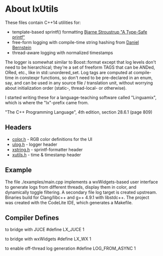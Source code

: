 About lxUtils
=============

These files contain C++14 utilities for:

* template-based sprintf() formatting [Bjarne Stroustrup "A Type-Safe printf"][1]
* free-form logging with compile-time string hashing from [Daniel Bernstein][2]
* thread-aware logging with normalized timestamps

The logger is somewhat similar to Boost::format except that log levels don't need to be hierarchical; they're a set of freeform TAGS that can be ANDed, ORed, etc., like in std::unordered_set. Log tags are computed at compile-time in constexpr functions, so don't need to be pre-declared in an enum, say, and can be used in any source file / translation unit, without worrying about initialization order (static-, thread-local- or otherwise).

I started writing these for a language-teaching software called "Linguamix", which is where the "lx"-prefix came from.

[1]: http://www.stroustrup.com/C++11FAQ.html#variadic-templates
[2]: http://www.cse.yorku.ca/~oz/hash.html

"The C++ Programming Language", 4th edition, section 28.6.1 (page 809)

## Headers
* [color.h](inc/lx/color.h) - RGB color definitions for the UI
* [ulog.h](inc/lx/ulog.h) - logger header
* [xstring.h](inc/lx/xstring.h) - sprintf-formatter header
* [xutils.h](inc/lx/xutils.h) - time & timestamp header


## Example

The file ./examples/main.cpp implements a wxWidgets-based user interface to generate logs from different threads, display them in color, and dynamically toggle filtering. A secondary file log target is created upstream. Binaries build for Clang/libc++ and g++ 4.9.1 with libstdc++. The project was created with the CodeLite IDE, which generates a Makefile.


## Compiler Defines

to bridge with JUCE
  #define LX_JUCE 1

to bridge with wxWidgets
  #define LX_WX 1

to enable off-thread log generation
  #define LOG_FROM_ASYNC 1
  
